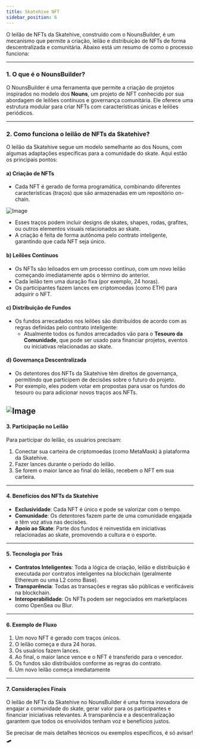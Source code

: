 ```yaml
---
title: Skatehive NFT
sidebar_position: 6
---
```



O leilão de NFTs da Skatehive, construído com o NounsBuilder, é um mecanismo que permite a criação, leilão e distribuição de NFTs de forma descentralizada e comunitária. Abaixo está um resumo de como o processo funciona:

---

### **1. O que é o NounsBuilder?**
O NounsBuilder é uma ferramenta que permite a criação de projetos inspirados no modelo dos **Nouns**, um projeto de NFT conhecido por sua abordagem de leilões contínuos e governança comunitária. Ele oferece uma estrutura modular para criar NFTs com características únicas e leilões periódicos.

---

### **2. Como funciona o leilão de NFTs da Skatehive?**
O leilão da Skatehive segue um modelo semelhante ao dos Nouns, com algumas adaptações específicas para a comunidade do skate. Aqui estão os principais pontos:


#### **a) Criação de NFTs**
- Cada NFT é gerado de forma programática, combinando diferentes características (traços) que são armazenadas em um repositório on-chain.

![Image](https://ipfs.skatehive.app/ipfs/Qmc7U3gvJmnVx99PPBA9dz3NZwx5pLsE6viwqiJttHiGSg)

- Esses traços podem incluir designs de skates, shapes, rodas, grafites, ou outros elementos visuais relacionados ao skate.
- A criação é feita de forma autônoma pelo contrato inteligente, garantindo que cada NFT seja único.

#### **b) Leilões Contínuos**
- Os NFTs são leiloados em um processo contínuo, com um novo leilão começando imediatamente após o término do anterior.
- Cada leilão tem uma duração fixa (por exemplo, 24 horas).
- Os participantes fazem lances em criptomoedas (como ETH) para adquirir o NFT.

#### **c) Distribuição de Fundos**
- Os fundos arrecadados nos leilões são distribuídos de acordo com as regras definidas pelo contrato inteligente:
  - Atualmente todos os fundos arrecadados vão para o **Tesouro da Comunidade**, que pode ser usado para financiar projetos, eventos ou iniciativas relacionadas ao skate.
  
#### **d) Governança Descentralizada**
- Os detentores dos NFTs da Skatehive têm direitos de governança, permitindo que participem de decisões sobre o futuro do projeto.
- Por exemplo, eles podem votar em propostas para usar os fundos do tesouro ou para adicionar novos traços aos NFTs.


![Image](https://ipfs.skatehive.app/ipfs/Qme3d63w91sR6uMGCbJSdjQU3sKhNJ9gYj9fwP1WUAZGto)
---

####  **3. Participação no Leilão**
Para participar do leilão, os usuários precisam:
1. Conectar sua carteira de criptomoedas (como MetaMask) à plataforma da Skatehive.
2. Fazer lances durante o período do leilão.
3. Se forem o maior lance ao final do leilão, recebem o NFT em sua carteira.

---

#### **4. Benefícios dos NFTs da Skatehive**
- **Exclusividade**: Cada NFT é único e pode se valorizar com o tempo.
- **Comunidade**: Os detentores fazem parte de uma comunidade engajada e têm voz ativa nas decisões.
- **Apoio ao Skate**: Parte dos fundos é reinvestida em iniciativas relacionadas ao skate, promovendo a cultura e o esporte.

---

#### **5. Tecnologia por Trás**
- **Contratos Inteligentes**: Toda a lógica de criação, leilão e distribuição é executada por contratos inteligentes na blockchain (geralmente Ethereum ou uma L2 como Base).
- **Transparência**: Todas as transações e regras são públicas e verificáveis na blockchain.
- **Interoperabilidade**: Os NFTs podem ser negociados em marketplaces como OpenSea ou Blur.

---

#### **6. Exemplo de Fluxo**
1. Um novo NFT é gerado com traços únicos.
2. O leilão começa e dura 24 horas.
3. Os usuários fazem lances.
4. Ao final, o maior lance vence e o NFT é transferido para o vencedor.
5. Os fundos são distribuídos conforme as regras do contrato.
6. Um novo leilão começa imediatamente

---

#### **7. Considerações Finais**
O leilão de NFTs da Skatehive no NounsBuilder é uma forma inovadora de engajar a comunidade do skate, gerar valor para os participantes e financiar iniciativas relevantes. A transparência e a descentralização garantem que todos os envolvidos tenham voz e benefícios justos.

Se precisar de mais detalhes técnicos ou exemplos específicos, é só avisar! 🛹